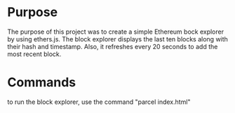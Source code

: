 # Purpose 
The purpose of this project was to create a simple Ethereum bock explorer by using ethers.js. The block explorer displays the last ten blocks along with their hash and timestamp. Also, it refreshes every 20 seconds to add the most recent block.

# Commands
to run the block explorer, use the command "parcel index.html"
